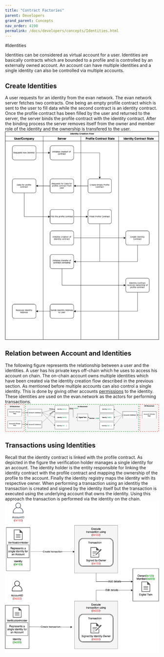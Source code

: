 ```yaml
---
title: "Contract Factories"
parent: Developers
grand_parent: Concepts
nav_order: 4190
permalink: /docs/developers/concepts/Identities.html
---
```


#Identities

Identities can be considered as virtual account for a user. Identities are basically contracts which are bounded to a profile and is controlled by an externally owned account. An account can have multiple identities and a single identity can also be controlled via multiple accounts.

## Create Identities

A user requests for an identity from the evan network. The evan network server fetches two contracts. One being an empty profile contract which is sent to the user to fill data while the second contract is an identity contract. Once the profile contract has been filled by the user and returned to the server, the server binds the profile contract with the identity contract. After the binding process the server removes itself from the owner and member role of the identity and the ownership is transfered to the user.
![Creating Identity](./img/Identity_creation_flow.png) 

## Relation between Account and Identities

The following figure represents the relationship between a user and the identities. A user has his private keys off-chain which he uses to access his account on chain. The on-chain account owns multiple identities which have been created via the identity creation flow described in the previous section. As mentioned before multiple accounts can also control a single identity. This is done by giving other accounts [permissions](/docs/developers/concepts/smart-contract-permissioning.html) to the identity. These identities are used on the evan.network as the actors for performing transactions.
![Identity Account Relationship](./img/Relation_bw_Identity_and_Accounts.png)  

## Transactions using Identities

Recall that the identity contract is linked with the profile contract. As depicted in the figure the verification holder manages a single identity for an account. The identity holder is the entity responsible for linking the identity contract with the profile contract and mapping the ownership of the profile to the account. Finally the identity registry maps the identity with its respective owner. When performing a transaction using an identitiy the transaction is created and signed by the identity itself but the transaction is executed using the underlying account that owns the identity. Using this approach the transaction is performed via the identity on the chain.
![Identity Transaction](./img/Identity_transaction_flow.png)
